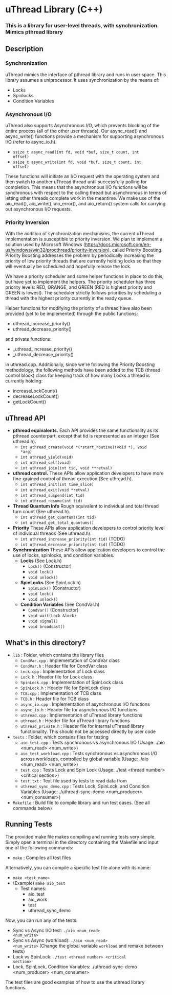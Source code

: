 # uThread Library (C++)

### This is a library for user-level threads, with synchronization. Mimics pthread library

## Description
### Synchronization
uThread mimics the interface of pthread library and runs in user space. This library assumes a uniprocessor. It uses synchronization by the means of:
- Locks
- Spinlocks
- Condition Variables

### Asynchronous I/O
uThread also supports Asynchronous I/O, which prevents blocking of the entire process (all of the other user threads). Our async_read() and async_write() functions provide a mechanism for
supporting asynchronous I/O (refer to async_io.h).
- <code>ssize_t async_read(int fd, void *buf, size_t count, int offset)</code>
- <code>ssize_t async_write(int fd, void *buf, size_t count, int offset)</code>

These functions will initiate an I/O request with the operating system and then switch to another uThread thread until successfully polling for completion.
This means that the asynchronous I/O functions will be synchronous with respect to the calling thread but asynchronous in terms of letting other threads complete work in the meantime.
We make use of the aio_read(), aio_write(), aio_error(), and aio_return() system calls for carrying out asynchronous I/O requests.

### Priority Inversion
With the addition of synchronization mechanisms, the current uThread implementation is susceptible to priority inversion. We plan to implement a solution used by Microsoft
Windows (https://docs.microsoft.com/en-us/windows/win32/procthread/priority-inversion), called
Priority Boosting. Priority Boosting addresses the problem by periodically increasing the priority of low priority threads that are currently holding locks so that they will eventually be scheduled and hopefully release the lock.

We have a priority scheduler and some helper functions in place to do this, but have yet to implement the helpers. The priority scheduler has three priority levels: RED, ORANGE, and GREEN
(RED is highest priority and GREEN is lowest). The scheduler strictly follows priorities by scheduling a thread with the highest priority currently in the ready queue.

Helper functions for modifying the priority of a thread have also been provided (yet to be implemented) through the public functions:
- uthread_increase_priority()
- uthread_decrease_priority()

and private functions:
- \_uthread_increase_priority()
- \_uthread_decrease_priority()
  
in uthread.cpp. Additionally, since we're following the Priority Boosting methodology, the following methods have been added to the TCB (thread control block) class for keeping track of how many Locks a thread is currently holding:
- increaseLockCount()
- decreaseLockCount()
- getLockCount()

## uThread API
- <b>pthread equivalents.</b> Each API provides the same functionality as its pthread counterpart, except that tid is represented as an integer (See uthread.h).  
	- <code>int uthread_create(void *(*start_routine)(void *), void *arg)</code>
	- <code>int uthread_yield(void)</code>
	- <code>int uthread_self(void)</code>
	- <code>int uthread_join(int tid, void **retval)</code>
- <b>uthread control.</b> These APIs allow application developers to have more fine-grained control of thread execution (See uthread.h).  
	- <code>int uthread_init(int time_slice)</code>
	- <code>int uthread_exit(void *retval)</code>
	- <code>int uthread_suspend(int tid)</code>
	- <code>int uthread_resume(int tid)</code>
- <b>Thread Quantum Info</b> Rough equivalent to individual and total thread turn count (See uthread.h).
  - <code>int uthread_get_quantums(int tid)</code>
  - <code>int uthread_get_total_quantums()</code>
- <b>Priority</b> These APIs allow application developers to control priority level of individual threads (See uthread.h).
  - <code>int uthread_increase_priority(int tid)</code> (TODO)
  - <code>int uthread_decrease_priority(int tid)</code> (TODO)
- <b>Synchronization</b> These APIs allow application developers to control the use of locks, spinlocks, and condition variables.
  - <b>Locks</b> (See Lock.h)
    - <code>Lock()</code> (Constructor)
    - <code>void lock()</code>
    - <code>void unlock()</code>
  - <b>SpinLocks</b> (See SpinLock.h)
    - <code>SpinLock()</code> (Constructor)
    - <code>void lock()</code>
    - <code>void unlock()</code>
  - <b>Condition Variables</b> (See CondVar.h)
    - <code>CondVar()</code> (Constructor)
    - <code>void wait(Lock &lock)</code>
    - <code>void signal()</code>
    - <code>void broadcast()</code>

## What's in this directory?
- <code>lib</code> : Folder, which contains the library files
  - <code>CondVar.cpp</code> : Implementation of CondVar class
  - <code>CondVar.h</code> : Header file for CondVar class
  - <code>Lock.cpp</code> : Implementation of Lock class
  - <code>Lock.h</code> : Header file for Lock class
  - <code>SpinLock.cpp</code> : Implementation of SpinLock class
  - <code>SpinLock.h</code> : Header file for SpinLock class
  - <code>TCB.cpp</code> : Implementation of TCB class
  - <code>TCB.h</code> : Header file for TCB class
  - <code>async_io.cpp</code> : Implementation of asynchronous I/O functions
  - <code>async_io.h</code> : Header file for asynchronous I/O functions
  - <code>uthread.cpp</code> : Implementation of uThread library functions
  - <code>uthread.h</code> : Header file for uThread library functions
  - <code>uthread_private.h</code> : Header file for internal uThread library functionality. This should not be accessed directly by user code
- <code>tests</code> : Folder, which contains files for testing
  - <code>aio_test.cpp</code> : Tests synchronous vs asynchronous I/O (Usage: ./aio <num_read> <num_write>)
  - <code>aio_test_workload.cpp</code> : Tests synchronous vs asynchronous I/O across workloads, controlled by global variable (Usage: ./aio <num_read> <num_write>)
  - <code>test.cpp</code> : Tests Lock and Spin Lock (Usage: ./test \<thread number> \<critical section>)
  - <code>test.txt</code> : Text file used by tests to read data from
  - <code>uthread_sync_demo.cpp</code> : Tests Lock, SpinLock, and Condition Variables (Usage: ./uthread-sync-demo <num_producer> <num_consumer>)
- <code>Makefile</code> : Build file to compile library and run test cases. (See all commands below)
    
## Running Tests
The provided make file makes compiling and running tests very simple.
Simply open a terminal in the directory containing the Makefile and input one of the following commands:

- <code>make</code> : Compiles all test files

Alternatively, you can compile a specific test file alone with its name:
- <code>make <test_name></code>
- (Example) <code>make aio_test</code>
  - Test names:
      - aio_test
      - aio_work
      - test
      - uthread_sync_demo

Now, you can run any of the tests:
- Sync vs Async I/O test: <code>./aio <num_read> <num_write></code>
- Sync vs Async (workload): <code>./aio <num_read> <num_write></code>  (Change the global variable <code>workload</code> and remake between tests)
- Lock vs SpinLock: <code>./test \<thread number> \<critical section></code>
- Lock, SpinLock, Condition Variables: ./uthread-sync-demo <num_producer> <num_consumer>

The test files are good examples of how to use the uthread library functions.

